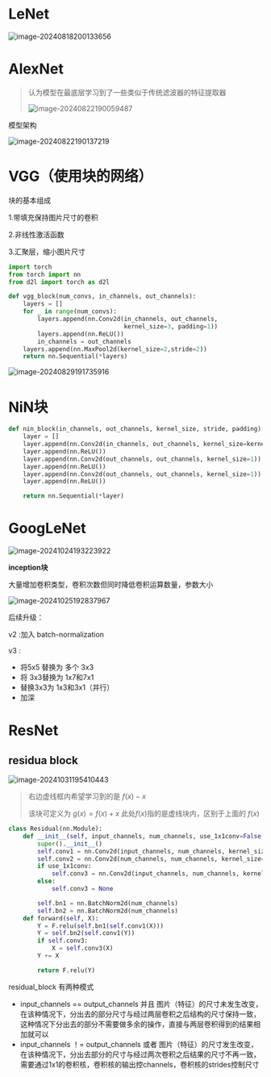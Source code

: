 # LeNet

![image-20240818200133656](https://raw.githubusercontent.com/Thislu13/image_save/main/notebook/202408182001105.png)

# AlexNet

> 认为模型在最底层学习到了一些类似于传统滤波器的特征提取器
>
> ![image-20240822190059487](https://raw.githubusercontent.com/Thislu13/image_save/main/notebook/202408221901151.png)

模型架构

![image-20240822190137219](https://raw.githubusercontent.com/Thislu13/image_save/main/notebook/202408221901673.png)

# VGG（使用块的网络）

块的基本组成

1.带填充保持图片尺寸的卷积

2.非线性激活函数

3.汇聚层，缩小图片尺寸

```python
import torch
from torch import nn
from d2l import torch as d2l

def vgg_block(num_convs, in_channels, out_channels):
    layers = []
    for _ in range(num_convs):
        layers.append(nn.Conv2d(in_channels, out_channels,
                                kernel_size=3, padding=1))
        layers.append(nn.ReLU())
        in_channels = out_channels
    layers.append(nn.MaxPool2d(kernel_size=2,stride=2))
    return nn.Sequential(*layers)
```

![image-20240829191735916](https://raw.githubusercontent.com/Thislu13/image_save/main/notebook/202408291917112.png)

# NiN块

```python
def nin_block(in_channels, out_channels, kernel_size, stride, padding):
    layer = []
    layer.append(nn.Conv2d(in_channels, out_channels, kernel_size=kernel_size, padding=padding, stride=stride))
    layer.append(nn.ReLU())
    layer.append(nn.Conv2d(out_channels, out_channels, kernel_size=1))
    layer.append(nn.ReLU())
    layer.append(nn.Conv2d(out_channels, out_channels, kernel_size=1))
    layer.append(nn.ReLU())

    return nn.Sequential(*layer)
```

# GoogLeNet

![image-20241024193223922](https://raw.githubusercontent.com/Thislu13/image_save/main/notebook/202410241932993.png)

**inception块**

大量增加卷积类型，卷积次数但同时降低卷积运算数量，参数大小

![image-20241025192837967](https://raw.githubusercontent.com/Thislu13/image_save/main/notebook/202410251928009.png)

后续升级：

v2 :加入 batch-normalization

v3 :

* 将5x5 替换为 多个 3x3
* 将 3x3替换为 1x7和7x1
* 替换3x3为 1x3和3x1（并行）
* 加深

# ResNet

## residua block

![image-20241031195410443](https://raw.githubusercontent.com/Thislu13/image_save/main/notebook/202410311954533.png)

> 右边虚线框内希望学习到的是 $f(x) - x$
>
> 该块可定义为 $g(x) = f(x) + x$ 此处$f(x)$指的是虚线块内，区别于上面的 $f(x)$

```python
class Residual(nn.Module):
    def __init__(self, input_channels, num_channels, use_1x1conv=False, strides=1):
        super().__init__()
        self.conv1 = nn.Conv2d(input_channels, num_channels, kernel_size=3, padding=1, stride=strides)
        self.conv2 = nn.Conv2d(num_channels, num_channels, kernel_size=3, padding=1)
        if use_1x1conv:
            self.conv3 = nn.Conv2d(input_channels, num_channels, kernel_size=1, stride=strides)
        else:
            self.conv3 = None

        self.bn1 = nn.BatchNorm2d(num_channels)
        self.bn2 = nn.BatchNorm2d(num_channels)
    def forward(self, X):
        Y = F.relu(self.bn1(self.conv1(X)))
        Y = self.bn2(self.conv1(Y))
        if self.conv3:
            X = self.conv3(X)
        Y += X

        return F.relu(Y)
```

residual_block 有两种模式

* input_channels == output_channels 并且 图片（特征）的尺寸未发生改变，在该种情况下，分出去的部分尺寸与经过两层卷积之后结构的尺寸保持一致，这种情况下分出去的部分不需要做多余的操作，直接与两层卷积得到的结果相加就可以
* input_channels ！= output_channels 或者 图片（特征）的尺寸发生改变， 在该种情况下，分出去部分的尺寸与经过两次卷积之后结果的尺寸不再一致，需要通过1x1的卷积核，卷积核的输出控channels，卷积核的strides控制尺寸